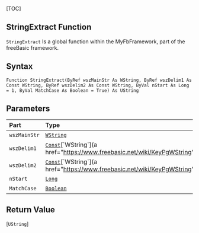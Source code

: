 [TOC]
## StringExtract Function

`StringExtract` Is a global function within the MyFbFramework, part of the freeBasic framework.
## Syntax

```freeBasic
Function StringExtract(ByRef wszMainStr As WString, ByRef wszDelim1 As Const WString, ByRef wszDelim2 As Const WString, ByVal nStart As Long = 1, ByVal MatchCase As Boolean = True) As UString
```

## Parameters

|Part|Type|Description|
| :------------ | :------------ | :------------ |
|`wszMainStr`|[`WString`]("https://www.freebasic.net/wiki/KeyPgWString")|Required.|
|`wszDelim1`|[`Const`]("https://www.freebasic.net/wiki/KeyPgConst")[`WString`](a href="https://www.freebasic.net/wiki/KeyPgWString")|Required.|
|`wszDelim2`|[`Const`]("https://www.freebasic.net/wiki/KeyPgConst")[`WString`](a href="https://www.freebasic.net/wiki/KeyPgWString")|Required.|
|`nStart`|[`Long`]("https://www.freebasic.net/wiki/KeyPgLong")|Optional.|
|`MatchCase`|[`Boolean`]("https://www.freebasic.net/wiki/KeyPgBoolean")|Optional.|

## Return Value
[`UString`]

